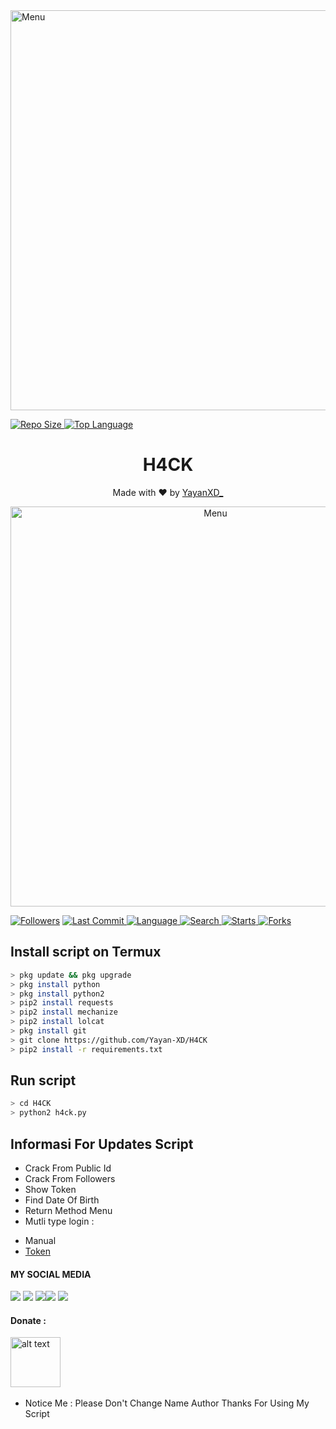 <img src="https://github.com/Yayan-XD/mbf-2/blob/main/Ngentod/wallpaperbetter_(1).jpg" width="640" title="Menu" alt="Menu">
</p>
 <a href="https://github.com/Yayan-XD/H4CK">
    <img alt="Repo Size" src="https://img.shields.io/github/repo-size/Yayan-XD/H4CK.svg"/>
  </a>

 <a href="https://github.com/Yayan-XD/H4CK">
    <img alt="Top Language" src="https://img.shields.io/github/languages/top/Yayan-XD/H4CK.svg"/>
  </a>

<h1 align="center">
  H4CK
</h1>
</div>
<p align="center">
  Made with ❤️ by <a href="https://www.facebook.com/KM39453">YayanXD_</a>
</p>
<p align="center">
 <img src="https://github.com/Yayan-XD/croot/blob/main/lib/z.jpg" width="640" title="Menu" alt="Menu">
</p>

<a href="https://github.com/Yayan-XD/followers">
<img title="Followers" src="https://img.shields.io/github/followers/Yayan-XD?label=Followers&color=blue&style=flat-square"></a>
<a href="https://github.com/Yayan-XD/termux-style/stargazers/">
  <a href="https://github.com/Yayan-XD/H4CK">
    <img alt="Last Commit" src="https://img.shields.io/github/last-commit/Yayan-XD/H4CK.svg"/>
  </a>
  <a href="https://github.com/Yayan-XD/H4CK">
    <img alt="Language" src="https://img.shields.io/github/languages/count/Yayan-XD/H4CK.svg"/>
  </a>
  <a href="https://github.com/Yayan-XD/H4CK">
    <img alt="Search" src="https://img.shields.io/github/search/Yayan-XD/Craker/H4CK.svg"/>
  </a>
  <a href="https://github.com/Yayan-XD/H4CK">
    <img alt="Starts" src="https://img.shields.io/github/stars/Yayan-XD/H4CK.svg"/>
  </a>
  <a href="https://github.com/Yayan-XD/H4CK">
    <img alt="Forks" src="https://img.shields.io/github/forks/Yayan-XD/H4CK.svg"/>
  </a>
</div>
<p align="center">

## Install script on Termux
```bash
> pkg update && pkg upgrade
> pkg install python
> pkg install python2
> pip2 install requests
> pip2 install mechanize
> pip2 install lolcat
> pkg install git
> git clone https://github.com/Yayan-XD/H4CK
> pip2 install -r requirements.txt
```

## Run script
```bash
> cd H4CK
> python2 h4ck.py
```


## Informasi For Updates Script
* Crack From Public Id
* Crack From Followers
* Show Token
* Find Date Of Birth
* Return Method Menu
* Mutli type login :
 - Manual
 - [Token](https://youtu.be/hQ-lYxozghU)


#### MY SOCIAL MEDIA

[![](https://img.shields.io/badge/Github-black?logo=Github&logoColor=black&labelColor=white)](https://github.com/Yayan-XD) [![](https://img.shields.io/badge/Twitter-blue?logo=Twitter&logoColor=White&labelColor=white)](https://mobile.twitter.com/moch_xd)
[![](https://img.shields.io/badge/Facebook-blue?logo=Facebook&logoColor=blue&labelColor=white)](https://www.facebook.com/KM39453)[![](https://img.shields.io/badge/Instagram-red?logo=Instagram&logoColor=red&labelColor=white)](https://www.instagram.com/yayanxd_/) [![](https://img.shields.io/badge/Whatsapp-CHAT-red?logo=Whatsapp&logoColor=Brightgreen&labelColor=white)](https://wa.me/6285603036683?text=Asalamualaikum+bang)

#### Donate :

<a href="https://saweria.co/YayanXD"><img src="https://upload.wikimedia.org/wikipedia/commons/7/72/Logo_dana_blue.svg" alt="alt text" width="80" height="80"></a> &nbsp;&nbsp;

* Notice Me : Please Don't Change Name Author
Thanks For Using My Script
